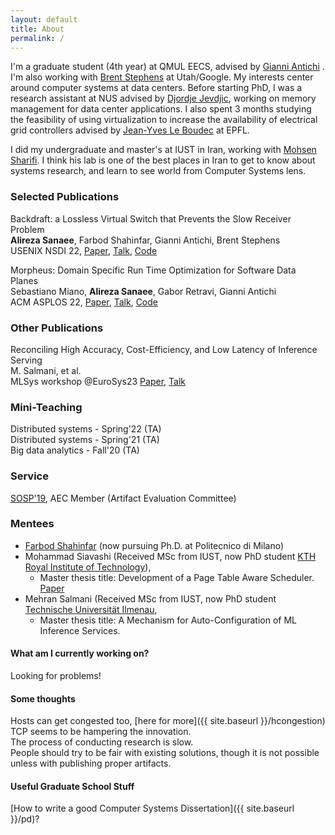 ```yaml
---
layout: default
title: About
permalink: /
---
```


I'm a graduate student (4th year) at QMUL EECS, advised by [Gianni
Antichi](https://gianniantichi.github.io/) . I'm also working with [Brent
Stephens](https://www.cs.utah.edu/~brent/) at Utah/Google. My interests center
around computer systems at data centers. Before starting PhD, I was a research
assistant at NUS advised by [Djordje Jevdjic](https://www.comp.nus.edu.sg/cs/people/jevdjic/), working on memory management for
data center applications. I also spent 3 months studying the feasibility
of using virtualization to increase the availability of electrical grid
controllers advised by [Jean-Yves Le
Boudec](https://people.epfl.ch/jean-yves.leboudec) at EPFL.  

I did my undergraduate and master's at IUST in Iran, working with [Mohsen
 Sharifi](https://webpages.iust.ac.ir/msharifi/). I think his lab is one of the 
best places in Iran to get to know about systems research, and learn to see 
world from Computer Systems lens.  

### Selected Publications
Backdraft: a Lossless Virtual Switch that Prevents the Slow Receiver Problem  
**Alireza Sanaee**, Farbod Shahinfar, Gianni Antichi, Brent Stephens  
USENIX NSDI 22, [Paper](https://www.usenix.org/system/files/nsdi22-paper-sanaee.pdf), [Talk](https://youtu.be/ovUH3Yjl37o), [Code](https://youtu.be/ovUH3Yjl37o)  

Morpheus: Domain Specific Run Time Optimization for Software Data Planes  
Sebastiano Miano, **Alireza Sanaee**, Gabor Retravi, Gianni Antichi  
ACM ASPLOS 22, [Paper](https://dl.acm.org/doi/10.1145/3503222.3507769), [Talk](https://youtu.be/PDUVUv39CUQ), [Code](https://github.com/Morpheus-compiler/Morpheus)  

### Other Publications
Reconciling High Accuracy, Cost-Efficiency, and Low Latency of Inference Serving  
M. Salmani, et al.  
MLSys workshop @EuroSys23 [Paper](https://dl.acm.org/doi/abs/10.1145/3578356.3592578), [Talk](https://www.youtube.com/watch?v=sVbLuNO-25o)  
### Mini-Teaching
Distributed systems - Spring'22 (TA)  
Distributed systems - Spring'21 (TA)  
Big data analytics - Fall'20 (TA)

### Service
[SOSP'19](https://sysartifacts.github.io), AEC Member (Artifact Evaluation Committee)

### Mentees
- [Farbod Shahinfar](https://fshahinfar1.github.io/) (now pursuing Ph.D. at Politecnico di Milano)  
- Mohammad Siavashi (Received MSc from IUST, now PhD student [KTH Royal Institute of Technology](https://www.kth.se/)),
  - Master thesis title: Development of a Page Table Aware Scheduler. [Paper]()  
- Mehran Salmani (Received MSc from IUST, now PhD student [Technische Universität Ilmenau](), 
  - Master thesis title: A Mechanism for Auto-Configuration of ML Inference Services.  

#### What am I currently working on?
Looking for problems! 

#### Some thoughts
Hosts can get congested too, [here for more]({{ site.baseurl }}/hcongestion)  
TCP seems to be hampering the innovation.  
The process of conducting research is slow.  
People should try to be fair with existing solutions, though it is not possible unless with publishing proper artifacts.

#### Useful Graduate School Stuff
[How to write a good Computer Systems Dissertation]({{ site.baseurl }}/pd)?

